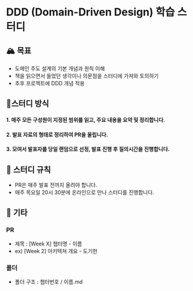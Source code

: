 # DDD (Domain-Driven Design) 학습 스터디


## 🏔️ 목표

- 도메인 주도 설계의 기본 개념과 원칙 이해
- 책을 읽으면서 들었던 생각이나 의문점을 스터디에 가져와 토의하기
- 추후 프로젝트에 DDD 개념 적용


## 📖스터디 방식

#### 1. 매주 모든 구성원이 지정된 범위를 읽고, 주요 내용을 요약 및 정리합니다.

#### 2. 발표 자료의 형태로 정리하여 PR을 올립니다.

#### 3. 모여서 발표자를 당일 랜덤으로 선정, 발표 진행 후 질의시간을 진행합니다.


## 📕 스터디 규칙

- PR은 매주 발표 전까지 올려야 합니다.
- 매주 목요일 20시 30분에 온라인으로 만나 스터디를 진행합니다.


## 🚧 기타

### PR 
- 제목 : [Week X] 챕터명 - 이름
- ex) [Week 2] 아키텍쳐 개요 - 도기헌

### 폴더

- 폴더 구조 : 챕터번호 / 이름.md
